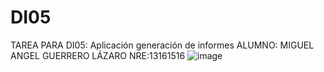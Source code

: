 # DI05
TAREA PARA DI05:  Aplicación generación de informes
ALUMNO: MIGUEL ANGEL GUERRERO LÁZARO NRE:13161516
![image](https://github.com/user-attachments/assets/d6c2d197-37da-4a2d-9e2b-f46793691f48)
